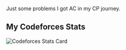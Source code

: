 Just some problems I got AC in my CP journey.
## My Codeforces Stats

![Codeforces Stats Card](https://codeforces-stats-api.herokuapp.com/stats?username=PauumSoCutee&theme=1)
